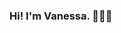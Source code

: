 ### Hi! I'm Vanessa. 💁🏻‍♀️

<!--
**vanessacl/vanessacl** is a ✨ _special_ ✨ repository because its `README.md` (this file) appears on your GitHub profile.

I'm a Front End Developer in love with React. I have passion for learning and sharing my knowledge with others. 

- 🔭 I’m currently working on projects involving React.
- 🌱 I’m currently learning about E-Commerce.
- 👯 I’m looking to collaborate on open-source projects.
- 📫 How to reach me: vanessacastrol16@gmail.com
- 😄 Pronouns: she/her

